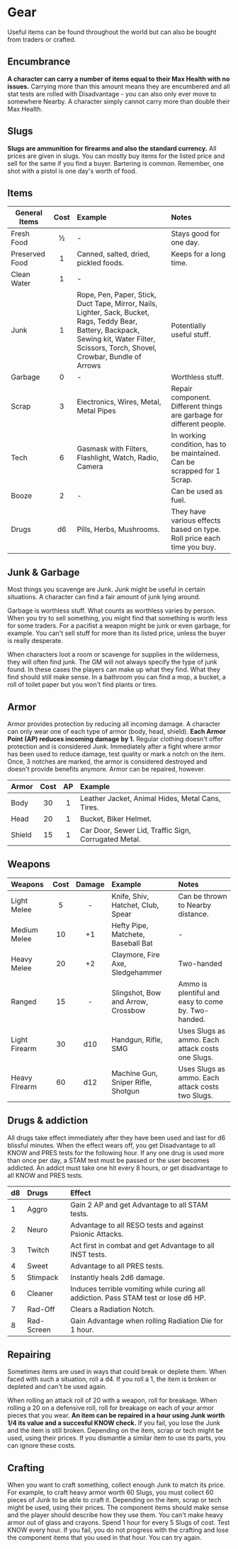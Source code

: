 # Gear

Useful items can be found throughout the world but can also be bought from traders or crafted.

## Encumbrance

**A character can carry a number of items equal to their Max Health with no issues.** Carrying more than this amount means they are encumbered and all stat tests are rolled with Disadvantage - you can also only ever move to somewhere Nearby. A character simply cannot carry more than double their Max Health.

## Slugs

**Slugs are ammunition for firearms and also the standard currency.** All prices are given in slugs. You can mostly buy items for the listed price and sell for the same if you find a buyer. Bartering is common. Remember, one shot with a pistol is one day's worth of food.

## Items

| General Items  | Cost | Example                                                      | Notes                                                        |
| -------------- | :--: | :----------------------------------------------------------- | :----------------------------------------------------------- |
| Fresh Food     |  ½   | -                                                            | Stays good for one day.                                      |
| Preserved Food |  1   | Canned, salted, dried, pickled foods.                        | Keeps for a long time.                                       |
| Clean Water    |  1   | -                                                            |                                                              |
| Junk           |  1   | Rope, Pen, Paper, Stick, Duct Tape, Mirror, Nails, Lighter, Sack, Bucket, Rags, Teddy Bear, Battery, Backpack, Sewing kit, Water Filter, Scissors, Torch, Shovel, Crowbar, Bundle of Arrows | Potentially useful stuff.                                    |
| Garbage        |  0   | -                                                            | Worthless stuff.                                             |
| Scrap          |  3   | Electronics, Wires, Metal, Metal Pipes                       | Repair component. Different things are garbage for different people. |
| Tech           |  6   | Gasmask with Filters, Flashlight, Watch, Radio, Camera       | In working condition, has to be maintained. Can be scrapped for 1 Scrap. |
| Booze          |  2   | -                                                            | Can be used as fuel.                                         |
| Drugs          |  d6  | Pills, Herbs, Mushrooms.                                     | They have various effects based on type. Roll price each time you buy. |

## Junk & Garbage

Most things you scavenge are Junk. Junk might be useful in certain situations. A character can find a fair amount of junk lying around.

Garbage is worthless stuff. What counts as worthless varies by person. When you try to sell something, you might find that something is worth less for some traders. For a pacifist a weapon might be junk or even garbage, for example. You can't sell stuff for more than its listed price, unless the buyer is really desperate.

When characters loot a room or scavenge for supplies in the wilderness, they will often find junk. The GM will not always specify the type of junk found. In these cases the players can make up what they find. What they find should still make sense. In a bathroom you can find a mop, a bucket, a roll of toilet paper but you won't find plants or tires.

## Armor

Armor provides protection by reducing all incoming damage. A character can only wear one of each type of armor (body, head, shield). **Each Armor Point (AP) reduces incoming damage by 1.** Regular clothing doesn't offer protection and is considered Junk. Immediately after a fight where armor has been used to reduce damage, test quality or mark a notch on the item. Once, 3 notches are marked, the armor is considered destroyed and doesn't provide benefits anymore. Armor can be repaired, however.

| Armor  | Cost |  AP  | Example                                              |
| :----- | :--: | :--: | :--------------------------------------------------- |
| Body   |  30  |  1   | Leather Jacket, Animal Hides, Metal Cans, Tires.     |
| Head   |  20  |  1   | Bucket, Biker Helmet.                                |
| Shield |  15  |  1   | Car Door, Sewer Lid, Traffic Sign, Corrugated Metal. |

## Weapons

| Weapons       | Cost | Damage | Example                            | Notes                                              |
| :------------ | :--: | :----: | :--------------------------------- | :------------------------------------------------- |
| Light Melee   |  5   |   -    | Knife, Shiv, Hatchet, Club, Spear  | Can be thrown to Nearby distance.                  |
| Medium Melee  |  10  |   +1   | Hefty Pipe, Matchete, Baseball Bat | -                                                  |
| Heavy Melee   |  20  |   +2   | Claymore, Fire Axe, Sledgehammer   | Two-handed                                         |
| Ranged        |  15  |   -    | Slingshot, Bow and Arrow, Crossbow | Ammo is plentiful and easy to come by. Two-handed. |
| Light Firearm |  30  |  d10   | Handgun, Rifle, SMG                | Uses Slugs as ammo. Each attack costs one Slugs.   |
| Heavy FIrearm |  60  |  d12   | Machine Gun, Sniper Rifle, Shotgun | Uses Slugs as ammo. Each attack costs two Slugs.   |

## Drugs & addiction

All drugs take effect immediately after they have been used and last for d6 blissful minutes. When the effect wears off, you get Disadvantage to all KNOW and PRES tests for the following hour. If any one drug is used more than once per day, a STAM test must be passed or the user becomes addicted. An addict must take one hit every 8 hours, or get disadvantage to all KNOW and PRES tests.

| d8   | Drugs      | Effect                                                       |
| ---- | :--------- | :----------------------------------------------------------- |
| 1    | Aggro      | Gain 2 AP and get Advantage to all STAM tests.               |
| 2    | Neuro      | Advantage to all RESO tests and against Psionic Attacks.     |
| 3    | Twitch     | Act first in combat and get Advantage to all INST tests.     |
| 4    | Sweet      | Advantage to all PRES tests.                                 |
| 5    | Stimpack   | Instantly heals 2d6 damage.                                  |
| 6    | Cleaner    | Induces terrible vomiting while curing all addiction. Pass STAM test or lose d6 HP. |
| 7    | Rad-Off    | Clears a Radiation Notch.                                    |
| 8    | Rad-Screen | Gain Advantage when rolling Radiation Die for 1 hour.        |

## Repairing

Sometimes items are used in ways that could break or deplete them. When faced with such a situation, roll a d4. If you roll a 1, the item is broken or depleted and can't be used again.

When rolling an attack roll of 20 with a weapon, roll for breakage. When rolling a 20 on a defensive roll, roll for breakage on each of your armor pieces that you wear. **An item can be repaired in a hour using Junk worth 1/4 its value and a succesful KNOW check.** If you fail, you lose the Junk and the item is still broken. Depending on the item, scrap or tech might be used, using their prices. If you dismantle a similar item to use its parts, you can ignore these costs.

## Crafting

When you want to craft something, collect enough Junk to match its price. For example, to craft heavy armor worth 60 Slugs, you must collect 60 pieces of Junk to be able to craft it. Depending on the item, scrap or tech might be used, using their prices. The component items should make sense and the player should describe how they use them. You can't make heavy armor out of glass and crayons. Spend 1 hour for every 5 Slugs of cost. Test KNOW every hour. If you fail, you do not progress with the crafting and lose the component items that you used in that hour. You can try again.